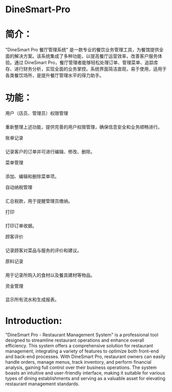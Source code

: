 # DineSmart-Pro
简介：
=================
"DineSmart Pro 餐厅管理系统" 是一款专业的餐饮业务管理工具，为餐馆提供全面的解决方案。该系统集成了多种功能，以提高餐厅运营效率，改善客户服务体验。通过 DineSmart Pro，餐厅管理者能够轻松处理订单、管理菜单、追踪库存、进行财务分析，实现全面的业务掌控。系统界面简洁直观，易于使用，适用于各类餐饮场所，是提升餐厅管理水平的得力助手。

功能：
=================
用户（店员、管理员）权限管理
###
重新整理上述功能，提供完善的用户权限管理，确保信息安全和业务顺畅进行。

账单记录
###
记录客户的订单并可进行编辑、修改、删除。

菜单管理
###
添加、编辑和删除菜单项。

自动纳税管理
###
汇总税款，用于提醒管理员缴纳。

打印
###
打印订单收据。

顾客评价
###
记录顾客对菜品与服务的评价和建议。

原料记录
###
用于记录所购入的食材以及餐具建材等物品。

资金管理
###
显示所有流水和生成报表。

Introduction:
=================
"DineSmart Pro - Restaurant Management System" is a professional tool designed to streamline restaurant operations and enhance overall efficiency. This system offers a comprehensive solution for restaurant management, integrating a variety of features to optimize both front-end and back-end processes. With DineSmart Pro, restaurant owners can easily handle orders, manage menus, track inventory, and perform financial analysis, gaining full control over their business operations. The system boasts an intuitive and user-friendly interface, making it suitable for various types of dining establishments and serving as a valuable asset for elevating restaurant management standards.
